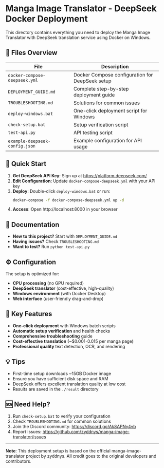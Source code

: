 # Manga Image Translator - DeepSeek Docker Deployment

This directory contains everything you need to deploy the Manga Image Translator with DeepSeek translation service using Docker on Windows.

## 📁 Files Overview

| File | Description |
|------|-------------|
| `docker-compose-deepseek.yml` | Docker Compose configuration for DeepSeek setup |
| `DEPLOYMENT_GUIDE.md` | Complete step-by-step deployment guide |
| `TROUBLESHOOTING.md` | Solutions for common issues |
| `deploy-windows.bat` | One-click deployment script for Windows |
| `check-setup.bat` | Setup verification script |
| `test-api.py` | API testing script |
| `example-deepseek-config.json` | Example configuration for API usage |

## 🚀 Quick Start

1. **Get DeepSeek API Key**: Sign up at https://platform.deepseek.com/
2. **Edit Configuration**: Update `docker-compose-deepseek.yml` with your API key
3. **Deploy**: Double-click `deploy-windows.bat` or run:
   ```bash
   docker-compose -f docker-compose-deepseek.yml up -d
   ```
4. **Access**: Open http://localhost:8000 in your browser

## 📖 Documentation

- **New to this project?** Start with `DEPLOYMENT_GUIDE.md`
- **Having issues?** Check `TROUBLESHOOTING.md`
- **Want to test?** Run `python test-api.py`

## ⚙️ Configuration

The setup is optimized for:
- **CPU processing** (no GPU required)
- **DeepSeek translator** (cost-effective, high-quality)
- **Windows environment** (with Docker Desktop)
- **Web interface** (user-friendly drag-and-drop)

## 🔧 Key Features

- **One-click deployment** with Windows batch scripts
- **Automatic setup verification** and health checks
- **Comprehensive troubleshooting** guide
- **Cost-effective translation** (~$0.001-0.015 per manga page)
- **Professional quality** text detection, OCR, and rendering

## 💡 Tips

- First-time setup downloads ~15GB Docker image
- Ensure you have sufficient disk space and RAM
- DeepSeek offers excellent translation quality at low cost
- Results are saved in the `./result` directory

## 🆘 Need Help?

1. Run `check-setup.bat` to verify your configuration
2. Check `TROUBLESHOOTING.md` for common solutions
3. Join the Discord community: https://discord.gg/Ak8APNy4vb
4. Report issues: https://github.com/zyddnys/manga-image-translator/issues

---

**Note**: This deployment setup is based on the official manga-image-translator project by zyddnys. All credit goes to the original developers and contributors.